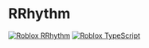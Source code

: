 # RRhythm

[![Roblox RRhythm](https://img.shields.io/badge/Roblox%2D-RRhythm-blue?logo=Roblox)](https://www.roblox.com/games/81385631197440)
[![Roblox TypeScript](https://img.shields.io/badge/roblox%2D-ts-red?logo=Roblox)](https://roblox-ts.com)